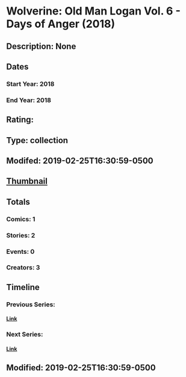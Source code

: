 # Wolverine: Old Man Logan Vol. 6 - Days of Anger (2018)
## Description: None
## Dates
### Start Year: 2018
### End Year: 2018
## Rating: 
## Type: collection
## Modifed: 2019-02-25T16:30:59-0500
## [Thumbnail](http://i.annihil.us/u/prod/marvel/i/mg/7/30/5c745e89653ea.jpg)
## Totals
### Comics: 1
### Stories: 2
### Events: 0
### Creators: 3
## Timeline
### Previous Series: 
#### [Link]()
### Next Series: 
#### [Link]()
## Modified: 2019-02-25T16:30:59-0500